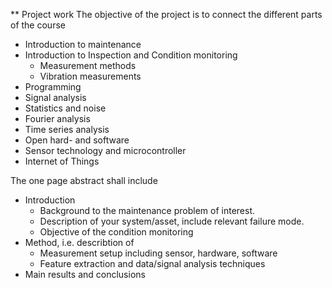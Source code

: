 ** Project work
The objective of the project is to connect the different parts of the course
- Introduction to maintenance
- Introduction to Inspection and Condition monitoring
    - Measurement methods
  - Vibration measurements
- Programming
- Signal analysis
 - Statistics and noise
 - Fourier analysis
 - Time series analysis
- Open hard- and software
- Sensor technology and microcontroller
- Internet of Things

The one page abstract shall include
- Introduction
  - Background to the maintenance problem of interest. 
  - Description of your system/asset, include relevant failure mode.
  - Objective of the condition monitoring
- Method, i.e. describtion of 
   - Measurement setup including sensor, hardware, software
   - Feature extraction and data/signal analysis techniques
- Main results and conclusions
